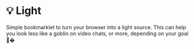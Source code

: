 # 💡 Light
Simple bookmarklet to turn your browser into a light source. This can help you look less like a goblin on video chats, or more, depending on your goal 💅�

